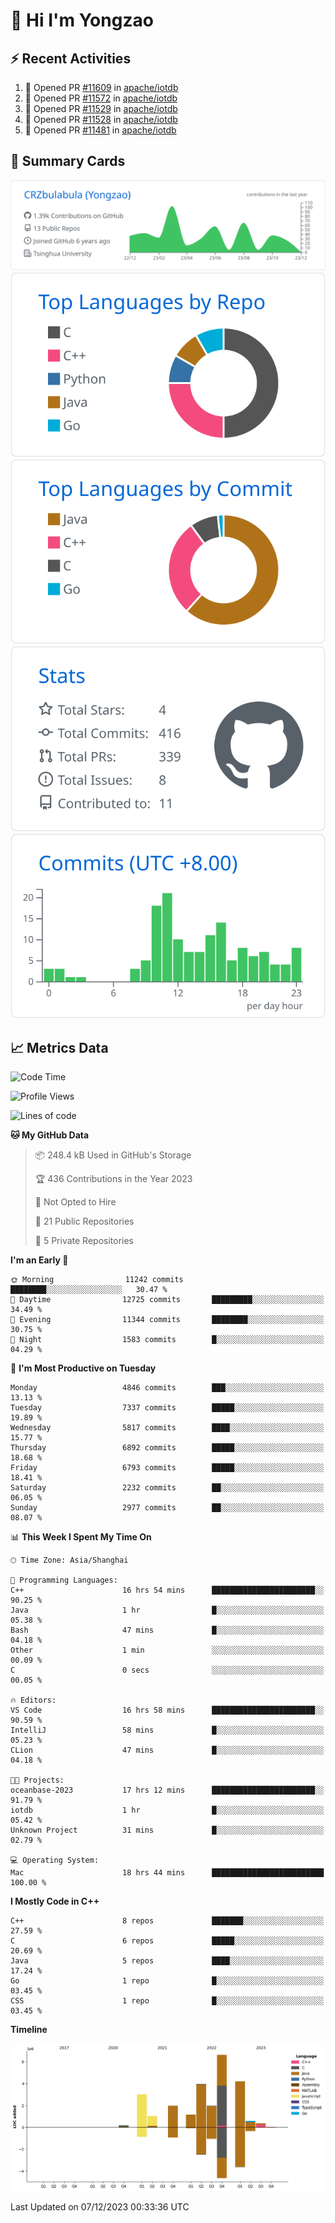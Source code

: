 # 👋 Hi I'm Yongzao

## ⚡ Recent Activities
<!--START_SECTION:activity-->
1. 💪 Opened PR [#11609](https://github.com/apache/iotdb/pull/11609) in [apache/iotdb](https://github.com/apache/iotdb)
2. 💪 Opened PR [#11572](https://github.com/apache/iotdb/pull/11572) in [apache/iotdb](https://github.com/apache/iotdb)
3. 💪 Opened PR [#11529](https://github.com/apache/iotdb/pull/11529) in [apache/iotdb](https://github.com/apache/iotdb)
4. 💪 Opened PR [#11528](https://github.com/apache/iotdb/pull/11528) in [apache/iotdb](https://github.com/apache/iotdb)
5. 💪 Opened PR [#11481](https://github.com/apache/iotdb/pull/11481) in [apache/iotdb](https://github.com/apache/iotdb)
<!--END_SECTION:activity-->

## 🎑 Summary Cards

[![](https://raw.githubusercontent.com/CRZbulabula/CRZbulabula/main/profile-summary-card-output/github/0-profile-details.svg)](https://github.com/vn7n24fzkq/github-profile-summary-cards)
[![](https://raw.githubusercontent.com/CRZbulabula/CRZbulabula/main/profile-summary-card-output/github/1-repos-per-language.svg)](https://github.com/vn7n24fzkq/github-profile-summary-cards) [![](https://raw.githubusercontent.com/CRZbulabula/CRZbulabula/main/profile-summary-card-output/github/2-most-commit-language.svg)](https://github.com/vn7n24fzkq/github-profile-summary-cards)
[![](https://raw.githubusercontent.com/CRZbulabula/CRZbulabula/main/profile-summary-card-output/github/3-stats.svg)](https://github.com/vn7n24fzkq/github-profile-summary-cards) [![](https://raw.githubusercontent.com/CRZbulabula/CRZbulabula/main/profile-summary-card-output/github/4-productive-time.svg)](https://github.com/vn7n24fzkq/github-profile-summary-cards)

## 📈 Metrics Data

<!--START_SECTION:waka-->
![Code Time](http://img.shields.io/badge/Code%20Time-514%20hrs%2045%20mins-blue)

![Profile Views](http://img.shields.io/badge/Profile%20Views-0-blue)

![Lines of code](https://img.shields.io/badge/From%20Hello%20World%20I%27ve%20Written-25.1%20million%20lines%20of%20code-blue)

**🐱 My GitHub Data** 

> 📦 248.4 kB Used in GitHub's Storage 
 > 
> 🏆 436 Contributions in the Year 2023
 > 
> 🚫 Not Opted to Hire
 > 
> 📜 21 Public Repositories 
 > 
> 🔑 5 Private Repositories 
 > 
**I'm an Early 🐤** 

```text
🌞 Morning                11242 commits       ████████░░░░░░░░░░░░░░░░░   30.47 % 
🌆 Daytime                12725 commits       █████████░░░░░░░░░░░░░░░░   34.49 % 
🌃 Evening                11344 commits       ████████░░░░░░░░░░░░░░░░░   30.75 % 
🌙 Night                  1583 commits        █░░░░░░░░░░░░░░░░░░░░░░░░   04.29 % 
```
📅 **I'm Most Productive on Tuesday** 

```text
Monday                   4846 commits        ███░░░░░░░░░░░░░░░░░░░░░░   13.13 % 
Tuesday                  7337 commits        █████░░░░░░░░░░░░░░░░░░░░   19.89 % 
Wednesday                5817 commits        ████░░░░░░░░░░░░░░░░░░░░░   15.77 % 
Thursday                 6892 commits        █████░░░░░░░░░░░░░░░░░░░░   18.68 % 
Friday                   6793 commits        █████░░░░░░░░░░░░░░░░░░░░   18.41 % 
Saturday                 2232 commits        ██░░░░░░░░░░░░░░░░░░░░░░░   06.05 % 
Sunday                   2977 commits        ██░░░░░░░░░░░░░░░░░░░░░░░   08.07 % 
```


📊 **This Week I Spent My Time On** 

```text
🕑︎ Time Zone: Asia/Shanghai

💬 Programming Languages: 
C++                      16 hrs 54 mins      ███████████████████████░░   90.25 % 
Java                     1 hr                █░░░░░░░░░░░░░░░░░░░░░░░░   05.38 % 
Bash                     47 mins             █░░░░░░░░░░░░░░░░░░░░░░░░   04.18 % 
Other                    1 min               ░░░░░░░░░░░░░░░░░░░░░░░░░   00.09 % 
C                        0 secs              ░░░░░░░░░░░░░░░░░░░░░░░░░   00.05 % 

🔥 Editors: 
VS Code                  16 hrs 58 mins      ███████████████████████░░   90.59 % 
IntelliJ                 58 mins             █░░░░░░░░░░░░░░░░░░░░░░░░   05.23 % 
CLion                    47 mins             █░░░░░░░░░░░░░░░░░░░░░░░░   04.18 % 

🐱‍💻 Projects: 
oceanbase-2023           17 hrs 12 mins      ███████████████████████░░   91.79 % 
iotdb                    1 hr                █░░░░░░░░░░░░░░░░░░░░░░░░   05.42 % 
Unknown Project          31 mins             █░░░░░░░░░░░░░░░░░░░░░░░░   02.79 % 

💻 Operating System: 
Mac                      18 hrs 44 mins      █████████████████████████   100.00 % 
```

**I Mostly Code in C++** 

```text
C++                      8 repos             ███████░░░░░░░░░░░░░░░░░░   27.59 % 
C                        6 repos             █████░░░░░░░░░░░░░░░░░░░░   20.69 % 
Java                     5 repos             ████░░░░░░░░░░░░░░░░░░░░░   17.24 % 
Go                       1 repo              █░░░░░░░░░░░░░░░░░░░░░░░░   03.45 % 
CSS                      1 repo              █░░░░░░░░░░░░░░░░░░░░░░░░   03.45 % 
```



**Timeline**

![Lines of Code chart](https://raw.githubusercontent.com/CRZbulabula/CRZbulabula/main/assets/bar_graph.png)


 Last Updated on 07/12/2023 00:33:36 UTC
<!--END_SECTION:waka-->

